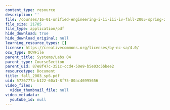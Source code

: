 ```yaml
---
content_type: resource
description: ''
file: /courses/16-01-unified-engineering-i-ii-iii-iv-fall-2005-spring-2006/5726777ab12260a18f7580ac46995656_fall_2003_sp6.pdf
file_size: 21785
file_type: application/pdf
hide_download: true
hide_download_original: null
learning_resource_types: []
license: https://creativecommons.org/licenses/by-nc-sa/4.0/
ocw_type: OCWFile
parent_title: Systems/Labs 04
parent_type: CourseSection
parent_uid: 87e8f47c-351c-ccd4-50e9-b5e03c5bbee2
resourcetype: Document
title: fall_2003_sp6.pdf
uid: 5726777a-b122-60a1-8f75-80ac46995656
video_files:
  video_thumbnail_file: null
video_metadata:
  youtube_id: null
---
```

